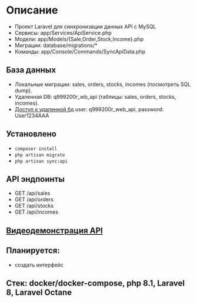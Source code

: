 
# Описание
- Проект Laravel для синхронизации данных API с MySQL
- Сервисы: app/Services/ApiService.php
- Модели: app/Models/{Sale,Order,Stock,Income}.php
- Миграции: database/migrations/*
- Команды: app/Console/Commands/SyncApiData.php
## База данных
- Локальные миграции: sales, orders, stocks, incomes (посмотреть SQL dump).
- Удаленная DB: q999200r_wb_api (таблицы: sales, orders, stocks, incomes).
- [Доступ к удаленной бд](https://gravity.beget.com/phpMyAdmin/index.php) user: q999200r_web_api, password: User1234AAA
## Установлено
- `composer install`
- `php artisan migrate`
- `php artisan sync:api`
## API эндпоинты
- GET /api/sales
- GET /api/orders
- GET /api/stocks
- GET /api/incomes

## [Видеодемонстрация API](https://cloud.mail.ru/public/r6iw/BuyTYHdua)

## Планируется:
- создать интерфейс

## Стек: docker/docker-compose, php 8.1, Laravel 8, Laravel Octane
